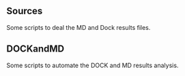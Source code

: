 ## Sources

Some scripts to deal the MD and Dock results files. 

## DOCKandMD

Some scripts to automate the DOCK and MD results analysis.
